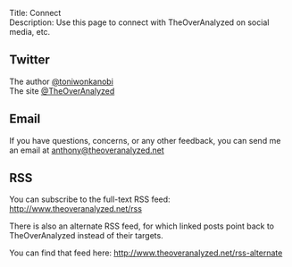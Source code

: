 Title: Connect  
Description: Use this page to connect with TheOverAnalyzed on social media, etc.  

## Twitter

The author [@toniwonkanobi][twitter]  
The site [@TheOverAnalyzed][twitter 2]

## Email

If you have questions, concerns, or any other feedback, you can send me an email at <anthony@theoveranalyzed.net>
  
## RSS

You can subscribe to the full-text RSS feed: <http://www.theoveranalyzed.net/rss>

There is also an alternate RSS feed, for which linked posts point back to TheOverAnalyzed instead of their targets.

You can find that feed here: <http://www.theoveranalyzed.net/rss-alternate>

[twitter]: http://www.twitter.com/toniwonkanobi "Me on Twitter"
[twitter 2]: http://www.twitter.com/theoveranalyzed "Twitter account for TheOverAnalyzed (occasional site updates, in addition to auto-postings)"